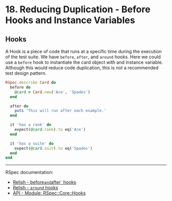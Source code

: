 # 18. Reducing Duplication - Before Hooks and Instance Variables

## Hooks

A Hook is a piece of code that runs at a specific time during the execution of the test suite. We have `before`, `after`, and `around` hooks. Here we could use a `before` hook to instantiate the card object with and instance variable. Although this would reduce code duplication, this is not a recommended test design pattern.

```ruby
RSpec.describe Card do
  before do
    @card = Card.new('Ace', 'Spades')
  end

  after do
    puts 'This will run after each example.'
  end

  it 'has a rank' do
    expect(@card.rank).to eq('Ace')
  end

  it 'has a suite' do
    expect(@card.suit).to eq('Spades')
  end
end
```

---

RSpec documentation:

- [Relish - before`and`after` hooks](https://relishapp.com/rspec/rspec-core/v/3-12/docs/hooks/before-and-after-hooks)
- [Relish - `around` hooks](https://relishapp.com/rspec/rspec-core/v/3-12/docs/hooks/around-hooks)
- [API - Module: RSpec::Core::Hooks](https://rspec.info/documentation/3.12/rspec-core/RSpec/Core/Hooks.html)
